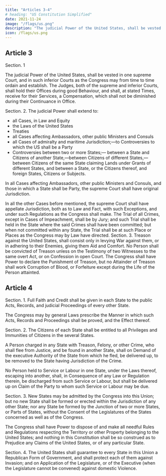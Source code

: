 ```yaml
---
title: "Articles 3-4"
# heading: "US Constitution Simplified"
date: 2021-11-24
image: "/flags/us.png"
description: "The judicial Power of the United States, shall be vested in one supreme Court, and in such inferior Courts as the Congress may from time to time ordain and establish. "
icon: /flags/us.png
---
```



## Article 3

Section. 1

The judicial Power of the United States, shall be vested in one supreme Court, and in such inferior Courts as the Congress may from time to time ordain and establish. The Judges, both of the supreme and inferior Courts, shall hold their Offices during good Behaviour, and shall, at stated Times, receive for their Services, a Compensation, which shall not be diminished during their Continuance in Office.

Section. 2. The judicial Power shall extend to:

- all Cases, in Law and Equity
- the Laws of the United States
- Treaties
- all Cases affecting Ambassadors, other public Ministers and Consuls
- all Cases of admiralty and maritime Jurisdiction;—to Controversies to which the US shall be a Party
- Controversies between two or more States;— between a State and Citizens of another State,—between Citizens of different States,—between Citizens of the same State claiming Lands under Grants of different States, and between a State, or the Citizens thereof, and foreign States, Citizens or Subjects. 

In all Cases affecting Ambassadors, other public Ministers and Consuls, and those in which a State shall be Party, the supreme Court shall have original Jurisdiction. 

In all the other Cases before mentioned, the supreme Court shall have appellate Jurisdiction, both as to Law and Fact, with such Exceptions, and under such Regulations as the Congress shall make. The Trial of all Crimes, except in Cases of Impeachment, shall be by Jury; and such Trial shall be held in the State where the said Crimes shall have been committed; but when not committed within any State, the Trial shall be at such Place or Places as the Congress may by Law have directed. Section. 3. Treason against the United States, shall consist only in levying War against them, or in adhering to their Enemies, giving them Aid and Comfort. No Person shall be convicted of Treason unless on the Testimony of two Witnesses to the same overt Act, or on Confession in open Court. The Congress shall have Power to declare the Punishment of Treason, but no Attainder of Treason shall work Corruption of Blood, or Forfeiture except during the Life of the Person attainted. 


## Article 4

Section. 1. Full Faith and Credit shall be given in each State to the public Acts, Records, and judicial Proceedings of every other State.

The Congress may by general Laws prescribe the Manner in which such Acts, Records and Proceedings shall be proved, and the Effect thereof. 


Section. 2. The Citizens of each State shall be entitled to all Privileges and Immunities of Citizens in the several States. 

A Person charged in any State with Treason, Felony, or other Crime, who shall flee from Justice, and be found in another State, shall on Demand of the executive Authority of the State from which he fled, be delivered up, to be removed to the State having Jurisdiction of the Crime. 

No Person held to Service or Labour in one State, under the Laws thereof, escaping into another, shall, in Consequence of any Law or Regulation therein, be discharged from such Service or Labour, but shall be delivered up on Claim of the Party to whom such Service or Labour may be due. 


Section. 3. New States may be admitted by the Congress into this Union; but no new State shall be formed or erected within the Jurisdiction of any other State; nor any State be formed by the Junction of two or more States, or Parts of States, without the Consent of the Legislatures of the States concerned as well as of the Congress. 

The Congress shall have Power to dispose of and make all needful Rules and Regulations respecting the Territory or other Property belonging to the United States; and nothing in this Constitution shall be so construed as to Prejudice any Claims of the United States, or of any particular State.

Section. 4. The United States shall guarantee to every State in this Union a Republican Form of Government, and shall protect each of them against Invasion; and on Application of the Legislature, or of the Executive (when the Legislature cannot be convened) against domestic Violence. 


